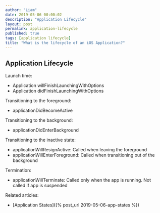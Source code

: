 ```yaml
---
author: "Liam"
date: 2019-05-06 00:00:02
description: "Application Lifecycle"
layout: post
permalink: application-lifecycle
published: true
tags: [application lifecycle]
title: "What is the lifecycle of an iOS Application?"
---
```


## Application Lifecycle

Launch time:
- Application willFinishLaunchingWithOptions
- Application didFinishLaunchingWithOptions

Transitioning to the foreground:
- applicationDidBecomeActive

Transitioning to the background:
- applicationDidEnterBackground

Transitioning to the inactive state:
- applicationWillResignActive: Called when leaving the foreground
- applicationWillEnterForeground: Called when transitioning out of the background

Termination:
- applicationWillTerminate: Called only when the app is running. Not called if app is suspended

Related articles:
- [Application States]({% post_url 2019-05-06-app-states %})
